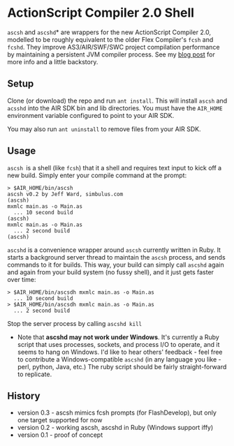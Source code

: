 ActionScript Compiler 2.0 Shell
===============================

`ascsh` and `ascshd`* are wrappers for the new ActionScript Compiler 2.0,
modelled to be roughly equivalent to the older Flex Compiler's `fcsh` and `fcshd`.
They improve AS3/AIR/SWF/SWC project compilation performance by maintaining a
persistent JVM compiler process.  See my [blog post](http://jcward.com/FCSH+for+ASC+2.0+Compiler)
for more info and a little backstory.

Setup
-----

Clone (or download) the repo and run `ant install`.  This will install `ascsh` and
`acsshd` into the AIR SDK bin and lib directories.  You must have the `AIR_HOME`
environment variable configured to point to your AIR SDK.

You may also run `ant uninstall` to remove files from your AIR SDK.

Usage
-----

`ascsh `is a shell (like `fcsh`) that it a shell and requires text input to kick off a new
build.  Simply enter your compile command at the prompt:

````
> $AIR_HOME/bin/ascsh
ascsh v0.2 by Jeff Ward, simbulus.com
(ascsh)
mxmlc main.as -o Main.as
  ... 10 second build
(ascsh)
mxmlc main.as -o Main.as
  ... 2 second build
(ascsh)
````

`ascshd` is a convenience wrapper around `ascsh` currently written in Ruby.  It
starts a background server thread to maintain the `ascsh` process, and sends
commands to it for builds.  This way, your build can simply call `ascshd` again
and again from your build system (no fussy shell), and it just gets faster over time:

````
> $AIR_HOME/bin/ascsdh mxmlc main.as -o Main.as
  ... 10 second build
> $AIR_HOME/bin/ascsdh mxmlc main.as -o Main.as
  ... 2 second build
````

Stop the server process by calling `ascshd kill`

* Note that **ascshd may not work under Windows**.  It's currently a Ruby script
that uses processes, sockets, and process I/O to operate, and it seems to
hang on Windows.  I'd like to hear others' feedback - feel free to contribute a
Windows-compatible `ascshd` (in any language you like - perl, python, Java, etc.)
The ruby script should be fairly straight-forward to replicate.

History
-------

* version 0.3 - ascsh mimics fcsh prompts (for FlashDevelop), but only one target supported for now
* version 0.2 - working ascsh, ascshd in Ruby (Windows support iffy)
* version 0.1 - proof of concept
